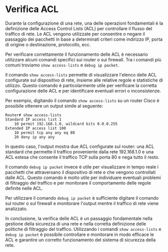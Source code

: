 # Verifica ACL

Durante la configurazione di una rete, una delle operazioni fondamentali è la definizione delle Access Control Lists (ACL) per controllare il flusso del traffico di rete. Le ACL vengono utilizzate per consentire o negare il passaggio dei pacchetti in base a determinati criteri come indirizzo IP, porta di origine o destinazione, protocollo, ecc.

Per verificare correttamente il funzionamento delle ACL è necessario utilizzare alcuni comandi specifici sui router o sui firewall. Tra i comandi più comuni troviamo `show access-lists` e `debug ip packet`.

Il comando `show access-lists` permette di visualizzare l'elenco delle ACL configurate sul dispositivo di rete, insieme alle relative regole e statistiche di utilizzo. Questo comando è particolarmente utile per verificare la corretta configurazione delle ACL e per identificare eventuali errori o inconsistenze.

Per esempio, digitando il comando `show access-lists` su un router Cisco è possibile ottenere un output simile al seguente:

```
Router# show access-lists
Standard IP access list 1
    10 permit 192.168.1.0, wildcard bits 0.0.0.255
Extended IP access list 100
    10 permit tcp any any eq 80
    20 deny ip any any
```

In questo caso, l'output mostra due ACL configurate sul router: una ACL standard che permette il traffico proveniente dalla rete 192.168.1.0 e una ACL estesa che consente il traffico TCP sulla porta 80 e nega tutto il resto.

Il comando `debug ip packet` invece è utile per visualizzare in tempo reale i pacchetti che attraversano il dispositivo di rete e che vengono controllati dalle ACL. Questo comando è molto utile per individuare eventuali problemi di filtraggio del traffico e per monitorare il comportamento delle regole definite nelle ACL.

Per utilizzare il comando `debug ip packet` è sufficiente digitare il comando sul router o sul firewall e monitorare l'output mentre il traffico di rete viene analizzato.

In conclusione, la verifica delle ACL è un passaggio fondamentale nella gestione della sicurezza di una rete e nella corretta definizione delle politiche di filtraggio del traffico. Utilizzando i comandi `show access-lists` e `debug ip packet` è possibile controllare e monitorare in modo efficace le ACL e garantire un corretto funzionamento del sistema di sicurezza della rete.